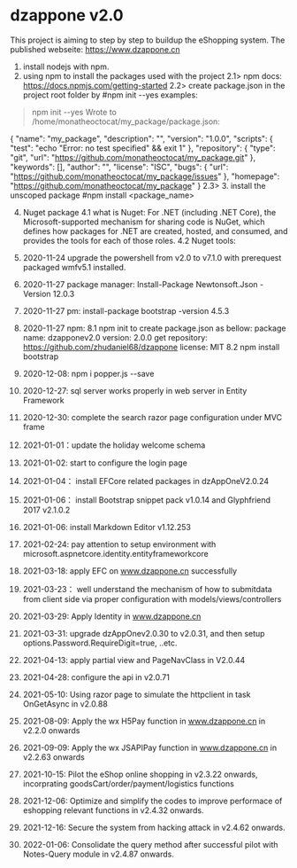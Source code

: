 # dzappone v2.0
This project is aiming to step by step to buildup the eShopping system.
The published webseite: https://www.dzappone.cn
1. install nodejs with npm.
2. using npm to install the packages used with the project
  2.1> npm docs: https://docs.npmjs.com/getting-started
  2.2> create package.json in the project root folder by #npm init --yes
  examples:
  > npm init --yes
Wrote to /home/monatheoctocat/my_package/package.json:

{
  "name": "my_package",
  "description": "",
  "version": "1.0.0",
  "scripts": {
    "test": "echo \"Error: no test specified\" && exit 1"
  },
  "repository": {
    "type": "git",
    "url": "https://github.com/monatheoctocat/my_package.git"
  },
  "keywords": [],
  "author": "",
  "license": "ISC",
  "bugs": {
    "url": "https://github.com/monatheoctocat/my_package/issues"
  },
  "homepage": "https://github.com/monatheoctocat/my_package"
}
  2.3>
3. install the unscoped package
#npm install <package_name>

4. Nuget package
  4.1 what is Nuget: For .NET (including .NET Core), the Microsoft-supported mechanism for sharing code is NuGet, which defines how packages for .NET are created, hosted, and consumed, and provides the tools for each of those roles.
  4.2 Nuget tools:
 
5. 2020-11-24 upgrade the powershell from v2.0 to v7.1.0 with prerequest packaged wmfv5.1 installed. 
6. 2020-11-27 package manager: Install-Package Newtonsoft.Json -Version 12.0.3
7. 2020-11-27 pm: install-package bootstrap -version 4.5.3
8. 2020-11-27 npm: 
  8.1 npm init to create package.json as bellow:
  package name: dzapponev2.0
  version: 2.0.0
  get repository: https://github.com/zhudaniel68/dzappone
  license: MIT
  8.2 npm install bootstrap
9. 2020-12-08: npm i popper.js --save 
10. 2020-12-27: sql server works properly in web server in Entity Framework 
11. 2020-12-30: complete the search razor page configuration under MVC frame
12. 2021-01-01：update the holiday welcome schema
13. 2021-01-02: start to configure the login page
14. 2021-01-04： install EFCore related packages in dzAppOneV2.0.24
15. 2021-01-06： install Bootstrap snippet pack v1.0.14 and Glyphfriend 2017 v2.1.0.2
16. 2021-01-06: install Markdown Editor v1.12.253
17. 2021-02-24: pay attention to setup environment with microsoft.aspnetcore.identity.entityframeworkcore
18. 2021-03-18: apply EFC on www.dzappone.cn successfully
19. 2021-03-23： well understand the mechanism of how to submitdata from client side via proper configuration with models/views/controllers
20. 2021-03-29: Apply Identity in www.dzappone.cn
21. 2021-03-31: upgrade dzAppOnev2.0.30 to v2.0.31, and then setup options.Password.RequireDigit=true, ..etc.
22. 2021-04-13: apply partial view and PageNavClass in V2.0.44
23. 2021-04-28: configure the api in v2.0.71
24. 2021-05-10: Using razor page to simulate the httpclient in task OnGetAsync in v2.0.88
25. 2021-08-09: Apply the wx H5Pay function in www.dzappone.cn in v2.2.0 onwards
26. 2021-09-09: Apply the wx JSAPIPay function in www.dzappone.cn in v2.2.63 onwards
27. 2021-10-15: Pilot the eShop online shopping in v2.3.22 onwards, incorprating goodsCart/order/payment/logistics functions
28. 2021-12-06: Optimize and simplify the codes to improve performace of eshopping relevant functions in v2.4.32 onwards.
29. 2021-12-16: Secure the system from hacking attack in v2.4.62 onwards.
30. 2022-01-06: Consolidate the query method after successful pilot with Notes-Query module in v2.4.87 onwards.
